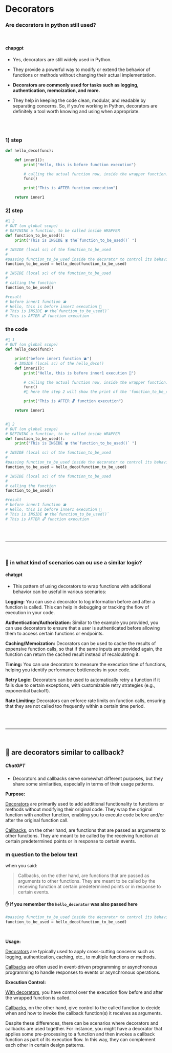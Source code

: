 # Decorators

### Are decorators in python still used?

<br>

#### chapgpt

- Yes, decorators are still widely used in Python.

- They provide a powerful way to modify or extend the behavior of functions or methods without changing their actual implementation.

- **Decorators are commonly used for tasks such as logging, authentication, memoization, and more.**

- They help in keeping the code clean, modular, and readable by separating concerns. So, if you're working in Python, decorators are definitely a tool worth knowing and using when appropriate.

<br>
<br>

### 1) step

```python
def hello_deco(func):

    def inner1():
        print("Hello, this is before function execution")

        # calling the actual function now, inside the wrapper function.
        func()

        print("This is AFTER function execution")

    return inner1
```

### 2) step

```python
#🔴 2
# OUT (on global scope)
# DEFINING a function, to be called inside WRAPPER
def function_to_be_used():
    print("This is INSIDE 🍀 the`function_to_be_used()` ")

# INSIDE (local sc) of the function_to_be_used
#
#passing function_to_be_used inside the decorator to control its behavior
function_to_be_used = hello_deco(function_to_be_used)

# INSIDE (local sc) of the function_to_be_used
#
# calling the function
function_to_be_used()

#result
# before inner1 function 🫐
# Hello, this is before inner1 execution 🍓
# This is INSIDE 🍀 the`function_to_be_used()`
# This is AFTER 🔓 function execution
```

### the code

```python
#🔴 1
# OUT (on global scope)
def hello_deco(func):

    print("before inner1 function 🫐")
    # INSIDE (local sc) of the hello_deco()
    def inner1():
        print("Hello, this is before inner1 execution 🍓")

        # calling the actual function now, inside the wrapper function.
        func()
        #🌈 here the step 2 will show the print of the 'function_to_be_called', then it will show the final print 'after', check the result at the bottom

        print("This is AFTER 🔓 function execution")

    return inner1


#🔴 2
# OUT (on global scope)
# DEFINING a function, to be called inside WRAPPER
def function_to_be_used():
    print("This is INSIDE 🍀 the`function_to_be_used()` ")

# INSIDE (local sc) of the function_to_be_used
#
#passing function_to_be_used inside the decorator to control its behavior
function_to_be_used = hello_deco(function_to_be_used)

# INSIDE (local sc) of the function_to_be_used
#
# calling the function
function_to_be_used()

#result
# before inner1 function 🫐
# Hello, this is before inner1 execution 🍓
# This is INSIDE 🍀 the`function_to_be_used()`
# This is AFTER 🔓 function execution
```

<br>
<br>

---

<br>

### 🍭 in what kind of scenarios can ou use a similar logic?

#### chatgpt

- This pattern of using decorators to wrap functions with additional behavior can be useful in various scenarios:

**Logging:** You can use a decorator to log information before and after a function is called. This can help in debugging or tracking the flow of execution in your code.

**Authentication/Authorization:** Similar to the example you provided, you can use decorators to ensure that a user is authenticated before allowing them to access certain functions or endpoints.

**Caching/Memoization:** Decorators can be used to cache the results of expensive function calls, so that if the same inputs are provided again, the function can return the cached result instead of recalculating it.

**Timing:** You can use decorators to measure the execution time of functions, helping you identify performance bottlenecks in your code.

**Retry Logic:** Decorators can be used to automatically retry a function if it fails due to certain exceptions, with customizable retry strategies (e.g., exponential backoff).

**Rate Limiting:** Decorators can enforce rate limits on function calls, ensuring that they are not called too frequently within a certain time period.

<br>
<br>

---

<br>

## 🍭 are decorators similar to callback?

##### ChatGPT

- Decorators and callbacks serve somewhat different purposes, but they share some similarities, especially in terms of their usage patterns.

**Purpose:**

<u>Decorators</u> are primarily used to add additional functionality to functions or methods without modifying their original code. They wrap the original function with another function, enabling you to execute code before and/or after the original function call.

<u>Callbacks</u>, on the other hand, are functions that are passed as arguments to other functions. They are meant to be called by the receiving function at certain predetermined points or in response to certain events.

### m question to the below text

when you said:

> Callbacks, on the other hand, are functions that are passed as arguments to other functions. They are meant to be called by the receiving function at certain predetermined points or in response to certain events.

#### ✋ if you remember the `hello_decorator` was also passed here

```python
#passing function_to_be_used inside the decorator to control its behavior
function_to_be_used = hello_deco(function_to_be_used)
```

<br>

**Usage:**

<u>Decorators</u> are typically used to apply cross-cutting concerns such as logging, authentication, caching, etc., to multiple functions or methods.

<u>Callbacks</u> are often used in event-driven programming or asynchronous programming to handle responses to events or asynchronous operations.

**Execution Control:**

<u>With decorators</u>, you have control over the execution flow before and after the wrapped function is called.

<u>Callbacks</u>, on the other hand, give control to the called function to decide when and how to invoke the callback function(s) it receives as arguments.

Despite these differences, there can be scenarios where decorators and callbacks are used together. For instance, you might have a decorator that applies some pre-processing to a function and then invokes a callback function as part of its execution flow. In this way, they can complement each other in certain design patterns.
